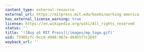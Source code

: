```yaml
---
content_type: external-resource
external_url: https://mitpress.mit.edu/books/working-america
has_external_license_warning: true
license: https://en.wikipedia.org/wiki/All_rights_reserved
status: ''
title: '![Buy at MIT Press](/images/mp_logo.gif)'
uid: 75905cfc-0ccd-4948-967e-d84b5f7c2697
wayback_url: ''
---
```

